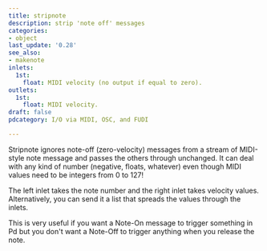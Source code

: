```yaml
---
title: stripnote
description: strip 'note off' messages
categories:
- object
last_update: '0.28'
see_also:
- makenote
inlets:
  1st:
    float: MIDI velocity (no output if equal to zero).
outlets:
  1st:
    float: MIDI velocity.
draft: false
pdcategory: I/O via MIDI, OSC, and FUDI

---
```

Stripnote ignores note-off (zero-velocity) messages from a stream of MIDI-style note message and passes the others through unchanged. It can deal with any kind of number (negative,  floats,  whatever) even though MIDI values need to be integers from 0 to 127!

The left inlet takes the note number and the right inlet takes velocity values. Alternatively,  you can send it a list that spreads the values through the inlets.

This is very useful if you want a Note-On message to trigger something in Pd but you don't want a Note-Off to trigger anything when you release the note.
